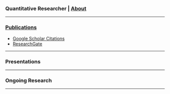 ### Quantitative Researcher  |  [About](https://dsmithjo.github.io/about "About") 

---

### [Publications](https://dsmithjo.github.io/publications "Publications")
  * [Google Scholar Citations](https://scholar.google.com/citations?user=d8PodEsAAAAJ&hl=en "Google Scholar Citations")
  * [ResearchGate](https://www.researchgate.net/profile/Daniel_Smith45 "ResearchGate")

---


### Presentations
---


### Ongoing Research
---
